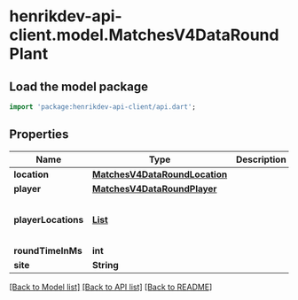 # henrikdev-api-client.model.MatchesV4DataRoundPlant

## Load the model package
```dart
import 'package:henrikdev-api-client/api.dart';
```

## Properties
Name | Type | Description | Notes
------------ | ------------- | ------------- | -------------
**location** | [**MatchesV4DataRoundLocation**](MatchesV4DataRoundLocation.md) |  | 
**player** | [**MatchesV4DataRoundPlayer**](MatchesV4DataRoundPlayer.md) |  | 
**playerLocations** | [**List<MatchesV4DataRoundPlayerLocations>**](MatchesV4DataRoundPlayerLocations.md) |  | [default to const []]
**roundTimeInMs** | **int** |  | 
**site** | **String** |  | 

[[Back to Model list]](../README.md#documentation-for-models) [[Back to API list]](../README.md#documentation-for-api-endpoints) [[Back to README]](../README.md)


